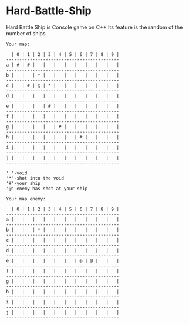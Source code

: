 # Hard-Battle-Ship
Hard Battle Ship is Console game on C++ 
Its feature is the random of the number of ships

    Your map:

      | 0 | 1 | 2 | 3 | 4 | 5 | 6 | 7 | 8 | 9 |
    -------------------------------------------
    a | # | # |   |   |   |   |   |   |   |   |
    -------------------------------------------
    b |   |   | * |   |   |   |   |   |   |   |
    -------------------------------------------
    c |   | # | @ | * |   |   |   |   |   |   |
    -------------------------------------------
    d |   |   |   |   |   |   |   |   |   |   |
    -------------------------------------------
    e |   |   |   | # |   |   |   |   |   |   |
    -------------------------------------------
    f |   |   |   |   |   |   |   |   |   |   |
    -------------------------------------------
    g |   |   |   |   | # |   |   |   |   |   |
    -------------------------------------------
    h |   |   |   |   |   |   | # |   |   |   |
    -------------------------------------------
    i |   |   |   |   |   |   |   |   |   |   |
    -------------------------------------------
    j |   |   |   |   |   |   |   |   |   |   |
    -------------------------------------------

    ' '-void
    '*'-shot into the void
    '#'-your ship
    '@'-enemy has shot at your ship

    Your map enemy:

      | 0 | 1 | 2 | 3 | 4 | 5 | 6 | 7 | 8 | 9 |
    -------------------------------------------
    a |   |   |   |   |   |   |   |   |   |   |
    -------------------------------------------
    b |   |   | * |   |   |   |   |   |   |   |
    -------------------------------------------
    c |   |   |   |   |   |   |   |   |   |   |
    -------------------------------------------
    d |   |   |   |   |   |   |   |   |   |   |
    -------------------------------------------
    e |   |   |   |   |   |   | @ | @ |   |   |
    -------------------------------------------
    f |   |   |   |   |   |   |   |   |   |   |
    -------------------------------------------
    g |   |   |   |   |   |   |   |   |   |   |
    -------------------------------------------
    h |   |   |   |   |   |   |   |   |   |   |
    -------------------------------------------
    i |   |   |   |   |   |   |   |   |   |   |
    -------------------------------------------
    j |   |   |   |   |   |   |   |   |   |   |
    -------------------------------------------
